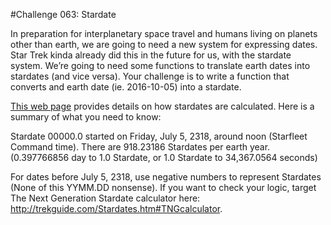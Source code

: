 #Challenge 063: Stardate

In preparation for interplanetary space travel and humans living on planets other than earth, we are going to need a new system for expressing dates. Star Trek kinda already did this in the future for us, with the stardate system. We’re going to need some functions to translate earth dates into stardates (and vice versa). Your challenge is to write a function that converts and earth date (ie. 2016-10-05) into a stardate.

[This web page](http://trekguide.com/Stardates.htm) provides details on how stardates are calculated. Here is a summary of what you need to know:

Stardate 00000.0 started on Friday, July 5, 2318, around noon (Starfleet Command time).
There are 918.23186 Stardates per earth year.
(0.397766856 day to 1.0 Stardate, or 1.0 Stardate to 34,367.0564 seconds)

For dates before July 5, 2318, use negative numbers to represent Stardates (None of this YYMM.DD nonsense). If you want to check your logic, target The Next Generation Stardate calculator here: http://trekguide.com/Stardates.htm#TNGcalculator.
